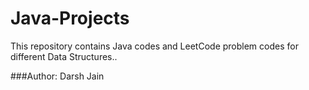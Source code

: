 # Java-Projects
This repository contains Java codes and LeetCode problem codes for different Data Structures.. <br>

###Author: Darsh Jain 
